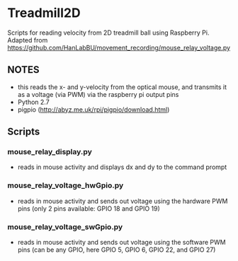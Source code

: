 # Treadmill2D
Scripts for reading velocity from 2D treadmill ball using Raspberry Pi. Adapted from https://github.com/HanLabBU/movement_recording/mouse_relay_voltage.py

## NOTES
- this reads the x- and y-velocity from the optical mouse, and transmits it as a voltage (via PWM) via the raspberry pi output pins
- Python 2.7
- pigpio (http://abyz.me.uk/rpi/pigpio/download.html)

## Scripts
### mouse_relay_display.py
- reads in mouse activity and displays dx and dy to the command prompt

### mouse_relay_voltage_hwGpio.py
- reads in mouse activity and sends out voltage using the hardware PWM pins (only 2 pins available: GPIO 18 and GPIO 19)

### mouse_relay_voltage_swGpio.py
- reads in mouse activity and sends out voltage using the software PWM pins (can be any GPIO, here GPIO 5, GPIO 6, GPIO 22, and GPIO 27)
  



